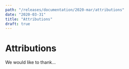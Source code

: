 ```yaml
---
path: "/releases/documentation/2020-mar/attributions"
date: "2020-03-31"
title: "Attributions"
draft: true
---
```


# Attributions

We would like to thank...